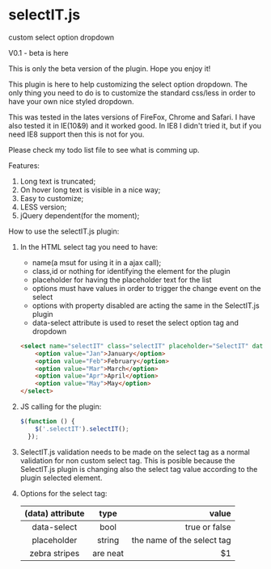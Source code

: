 # selectIT.js
custom select option dropdown 

V0.1 - beta is here

This is only the beta version of the plugin. Hope you enjoy it!

This plugin is here to help customizing the select option dropdown. The only thing you need to do is to customize the standard css/less in order to have your own nice styled dropdown. 

This was tested in the lates versions of FireFox, Chrome and Safari. I have also tested it in IE(10&9) and it worked good. In IE8 I didn't tried it, but if you need IE8 support then this is not for you.

Please check my todo list file to see what is comming up.

Features:
  1. Long text is truncated;
  2. On hover long text is visible in a nice way;
  3. Easy to customize;
  4. LESS version;
  5. jQuery dependent(for the moment);

How to use the selectIT.js plugin:

1. In the HTML select tag you need to have:
    * name(a msut for using it in a ajax call);
    * class,id or nothing for identifying the element for the plugin
    * placeholder for having the placeholder text for the list
    * options must have values in order to trigger the change event on the select
	* options with property disabled are acting the same in the SelectIT.js plugin
    * data-select attribute is used to reset the select option tag and dropdown

	```HTML
	<select name="selectIT" class="selectIT" placeholder="SelectIT" data-deselect="true">
		<option value="Jan">January</option>
		<option value="Feb">February</option>
		<option value="Mar">March</option>
		<option value="Apr">April</option>
		<option value="May">May</option>
	</select>
	```

2. JS calling for the plugin:

	```javascript
	$(function () {
		$('.selectIT').selectIT();
	  });
	```

3. SelectIT.js validation needs to be made on the select tag as a normal validation for non custom select tag. This is posible because the SelectIT.js plugin is changing also the select tag value according to the plugin selected element.


4. Options for the select tag: 
	
	| (data) attribute | type   |     value     |
	|:----------------:|:------:| -------------:|
	| data-select      | bool   | true or false |
	| placeholder      | string | the name of the select tag |
	| zebra stripes | are neat      |    $1 |